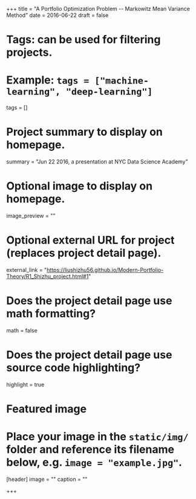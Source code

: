 +++
title = "A Portfolio Optimization Problem -- Markowitz Mean Variance Method"
date = 2016-06-22
draft = false

# Tags: can be used for filtering projects.
# Example: `tags = ["machine-learning", "deep-learning"]`
tags = []

# Project summary to display on homepage.
summary = "Jun 22 2016, a presentation at NYC Data Science Academy"

# Optional image to display on homepage.
image_preview = ""

# Optional external URL for project (replaces project detail page).
external_link = "https://liushizhu56.github.io/Modern-Portfolio-Theory/R1_Shizhu_project.html#1"

# Does the project detail page use math formatting?
math = false

# Does the project detail page use source code highlighting?
highlight = true

# Featured image
# Place your image in the `static/img/` folder and reference its filename below, e.g. `image = "example.jpg"`.
[header]
image = ""
caption = ""

+++
